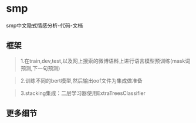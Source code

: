 # smp
smp中文隐式情感分析-代码-文档
## 框架
> 1.在train,dev,test,以及网上搜索的微博语料上进行语言模型预训练(mask词预测,下一句预测)
    
> 2.训练不同的bert模型,然后输出oof文件为集成做准备
  
> 3.stacking集成：二层学习器使用ExtraTreesClassifier
## 更多细节
  
